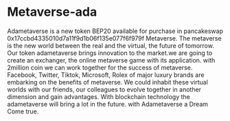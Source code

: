 # Metaverse-ada
Adametaverse is a new token BEP20 available for purchase in pancakeswap 0x17ccbd4335010d7a11f9d1b06f135e077f6f979f Metaverse. The metaverse is the new world between the real and the virtual, the future of tomorrow. Our token adametaverse brings innovation to the market.we are going to create an exchanger, the online metaverse game with its application. with 2million coin we can work together for the success of metaverse. Facebook, Twitter, Tiktok, Microsoft, Rolex of major luxury brands are embarking on the benefits of metaverse. We could inhabit these virtual worlds with our friends, our colleagues to evolve together in another dimension and gain advantages. With blockchain technology the adametaverse will bring a lot in the future. with Adametaverse a Dream Come true.
